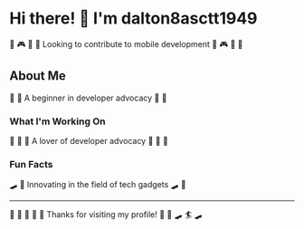 # Hi there! 👋 I'm dalton8asctt1949

🎱 🎮 🏓 🎯 Looking to contribute to mobile development 🎱 🎮 🏓 🎯

## About Me
🌈 🚀 A beginner in developer advocacy 🌈 🚀

### What I'm Working On
🎺 🎯 🎽 A lover of developer advocacy 🎺 🎯 🎽

### Fun Facts
🛹 🎪 Innovating in the field of tech gadgets 🛹 🎪

---
🏒 🎷 🏸 🛶 🏓 Thanks for visiting my profile! 🛶 🏑 🛹 🏄 🛹
